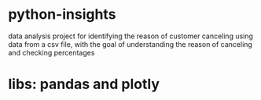 # python-insights
 data analysis project for identifying the reason of customer canceling using data from a csv file, with the goal of understanding the reason of canceling and checking percentages
# libs: pandas and plotly
